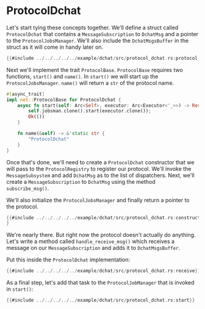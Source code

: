 # ProtocolDchat

Let's start tying these concepts together. We'll define a struct called
`ProtocolDchat` that contains a `MessageSubscription` to `DchatMsg` and a
pointer to the `ProtocolJobsManager`. We'll also include the `DchatMsgsBuffer`
in the struct as it will come in handy later on.

```rust
{{#include ../../../../../example/dchat/src/protocol_dchat.rs:protocol_dchat}}
```

Next we'll implement the trait `ProtocolBase`. `ProtocolBase` requires
two functions, `start()` and `name()`. In `start()` we will start up the
`ProtocolJobsManager`. `name()` will return a `str` of the protocol name.

```rust
#[async_trait]
impl net::ProtocolBase for ProtocolDchat {
    async fn start(self: Arc<Self>, executor: Arc<Executor<'_>>) -> Result<()> {
        self.jobsman.clone().start(executor.clone());
        Ok(())
    }

    fn name(&self) -> &'static str {
        "ProtocolDchat"
    }
}
```

Once that's done, we'll need to create a `ProtocolDchat` constructor
that we will pass to the `ProtocolRegistry` to register our protocol.
We'll invoke the `MessageSubsystem` and add `DchatMsg` as to the list
of dispatchers. Next, we'll create a `MessageSubscription` to `DchatMsg`
using the method `subscribe_msg()`.

We'll also initialize the `ProtocolJobsManager` and finally return a
pointer to the protocol.

```rust
{{#include ../../../../../example/dchat/src/protocol_dchat.rs:constructor}}
}
```

We're nearly there. But right now the protocol doesn't actually do
anything. Let's write a method called `handle_receive_msg()` which receives
a message on our `MessageSubscription` and adds it to `DchatMsgsBuffer`.
 
Put this inside the `ProtocolDchat` implementation:

```rust
{{#include ../../../../../example/dchat/src/protocol_dchat.rs:receive}}
```

As a final step, let's add that task to the `ProtocolJobManager` that is invoked
in `start()`:

```rust
{{#include ../../../../../example/dchat/src/protocol_dchat.rs:start}}
```
